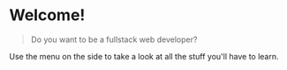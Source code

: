 # Welcome!

> Do you want to be a fullstack web developer?

Use the menu on the side to take a look at all the stuff you'll have to learn.
